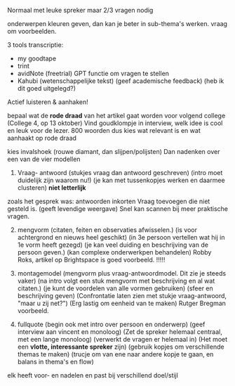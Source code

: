 
Normaal met leuke spreker maar 2/3 vragen nodig

onderwerpen kleuren geven, dan kan je beter in sub-thema's werken.
vraag om voorbeelden.

3 tools transcriptie:
- my goodtape 
- trint
- avidNote (freetrial) GPT functie om vragen te stellen
- Kahubi (wetenschappelijke tekst) (geef academische feedback) (heb ik dit goed uitgelegd?)

Actief luisteren & aanhaken!

bepaal wat de **rode draad** van het artikel gaat worden voor volgend college (College 4, op 13 oktober)
Vind goudklompje in interview, welk idee is cool en leuk voor de lezer.
800 woorden dus kies wat relevant is en wat aanhaakt op rode draad

kies invalshoek (rouwe diamant, dan slijpen/polijsten)
Dan nadenken over een van de vier modellen
1. Vraag- antwoord (stukjes vraag dan antwoord geschreven) (intro moet duidelijk zijn waarom nu!) (je kan met tussenkopjes werken en daarmee clusteren) **niet letterlijk**
 
 zoals het gesprek was: antwoorden inkorten Vraag toevoegen die niet gesteld is. (geeft levendige weergave) Snel kan scannen bij meer praktische vragen. 

2. mengvorm (citaten, feiten en observaties afwisselen.) (is voor achtergrond en nieuws heel geschikt) (in 3e persoon vertellen wat hij in 1e vorm heeft gezegd) (je kan veel duiding en beschrijving van de persoon geven.) (kan complexe onderwerkpen behandelen)
	Robby Roks, artikel op Brightspace is goed voorbeeld. !!!!!

3. montagemodel (mengvorm plus vraag-antwoordmodel. Dit zie je steeds vaker) (na intro volgt een stuk mengvorm met beschrijving en al wat citaten.) (je kunt de voordelen van alle vormen gebruiken) (sfeer en beschrijving geven) (Confrontatie laten zien met stukje vraag-antwoord, "maar u zij net?") (Erg lastig om eenheid van te maken) Rutger Bregman voorbeeld.

4. fullquote (begin ook met intro over persoon en onderwerp) (geef interview aan vincent en monoloog) (Zet de spreker helemaal centraal, met een lange monoloog) (verwerkt de vragen er helemaal in) (Het moet een **vlotte, interessante spreker** zijn) (gebruik kopjes om verschillende themas te maken) (trucje om van ene naar andere kopje te gaan, en balans in thema's en flow)


elk heeft voor- en nadelen en past bij verschillend doel/stijl













